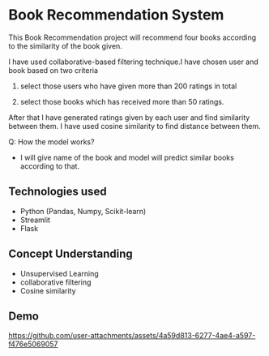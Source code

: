 
# Book Recommendation System

This Book Recommendation project will recommend four books according to the similarity of the book given.

I have used collaborative-based filtering technique.I have chosen user and book based on two criteria

  1. select those users who have given  more than 200 ratings in total

  2. select those books which has received more than 50 ratings.

After that I have generated ratings given by each user and find similarity between them. I have used cosine similarity to find distance between them.

Q: How the model works?
- I will give name of the book and model will predict similar books according to that.

## Technologies used
- Python (Pandas, Numpy, Scikit-learn)
- Streamlit
- Flask

## Concept Understanding
- Unsupervised Learning
- collaborative filtering
- Cosine similarity

## Demo

https://github.com/user-attachments/assets/4a59d813-6277-4ae4-a597-f476e5069057





